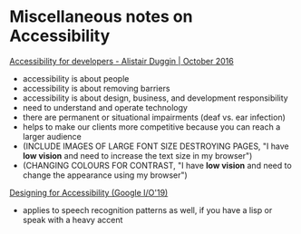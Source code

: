 # Miscellaneous notes on Accessibility

[Accessibility for developers - Alistair Duggin | October 2016](https://www.youtube.com/watch?v=msrcqmlAnLA)
- accessibility is about people
- accessibility is about removing barriers
- accessibility is about design, business, and development responsibility
- need to understand and operate technology
- there are permanent or situational impairments (deaf vs. ear infection)
- helps to make our clients more competitive because you can reach a larger audience
- (INCLUDE IMAGES OF LARGE FONT SIZE DESTROYING PAGES, "I have **low vision** and need to increase the text size in my browser")
- (CHANGING COLOURS FOR CONTRAST, "I have **low vision** and need to change the appearance using my browser")

[Designing for Accessibility (Google I/O'19)](https://www.youtube.com/watch?v=guXNEcwg6os)
- applies to speech recognition patterns as well, if you have a lisp or speak with a heavy accent